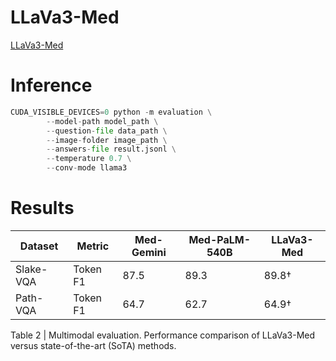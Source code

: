 # LLaVa3-Med

[LLaVa3-Med](https://huggingface.co/akemiH/LLaVa3-Med)

# Inference

```python
CUDA_VISIBLE_DEVICES=0 python -m evaluation \
        --model-path model_path \
        --question-file data_path \
        --image-folder image_path \
        --answers-file result.jsonl \
        --temperature 0.7 \
        --conv-mode llama3
```

# Results

| Dataset               | Metric   | Med-Gemini | Med-PaLM-540B | LLaVa3-Med         |
|-----------------------|----------|------------|------|----------------------|
| Slake-VQA             | Token F1 | 87.5      | 89.3 |   89.8†         |
| Path-VQA              | Token F1 | 64.7      | 62.7 |  64.9†          |


Table 2 | Multimodal evaluation. Performance comparison of LLaVa3-Med versus state-of-the-art (SoTA) methods.
